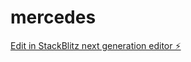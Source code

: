 # mercedes

[Edit in StackBlitz next generation editor ⚡️](https://stackblitz.com/~/github.com/mdata-marcel/mercedes)
